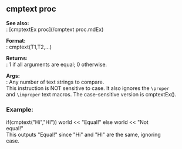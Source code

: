 ## cmptext proc    
**See also:**    
:   [cmptextEx proc](/cmptext proc.mdEx)    
<!-- -->    
**Format:**    
:   cmptext(T1,T2,\...)    
<!-- -->    
**Returns:**    
:   1 if all arguments are equal; 0 otherwise.    
<!-- -->    
**Args:**    
:   Any number of text strings to compare.    
This instruction is NOT sensitive to case. It also ignores the `\proper`    
and `\improper` text macros. The case-sensitive version is cmptextEx().    
### Example:    
if(cmptext(\"Hi\",\"HI\")) world \<\< \"Equal!\" else world \<\< \"Not    
equal!\"    
This outputs \"Equal!\" since \"Hi\" and \"HI\" are the same, ignoring    
case.  